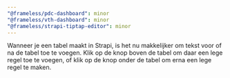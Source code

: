 ```yaml
---
"@frameless/pdc-dashboard": minor
"@frameless/vth-dashboard": minor
"@frameless/strapi-tiptap-editor": minor
---
```


Wanneer je een tabel maakt in Strapi, is het nu makkelijker om tekst voor of na de tabel toe te voegen. Klik op de knop boven de tabel om daar een lege regel toe te voegen, of klik op de knop onder de tabel om erna een lege regel te maken.
